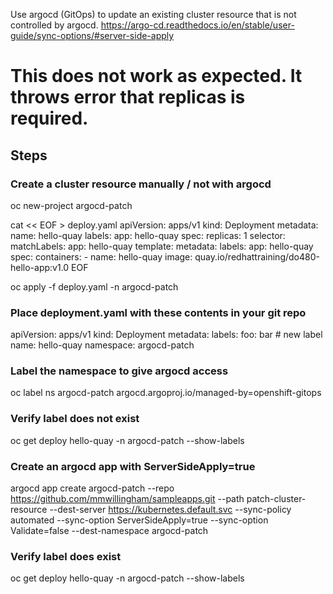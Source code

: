Use argocd (GitOps) to update an existing cluster resource that is not controlled by argocd.
https://argo-cd.readthedocs.io/en/stable/user-guide/sync-options/#server-side-apply

# This does not work as expected. It throws error that replicas is required.

## Steps
### Create a cluster resource manually / not with argocd
oc new-project argocd-patch

cat << EOF > deploy.yaml
apiVersion: apps/v1
kind: Deployment
metadata:
  name: hello-quay
  labels:
    app: hello-quay
spec:
  replicas: 1
  selector:
    matchLabels:
      app: hello-quay
  template:
    metadata:
      labels:
        app: hello-quay
    spec:
      containers:
      - name: hello-quay
        image: quay.io/redhattraining/do480-hello-app:v1.0
EOF

oc apply -f deploy.yaml -n argocd-patch

### Place deployment.yaml with these contents in your git repo
apiVersion: apps/v1
kind: Deployment
metadata:
 labels:
   foo: bar                    # new label
name: hello-quay
namespace: argocd-patch

### Label the namespace to give argocd access
oc label ns argocd-patch argocd.argoproj.io/managed-by=openshift-gitops

### Verify label does not exist
oc get deploy hello-quay -n argocd-patch --show-labels

### Create an argocd app with ServerSideApply=true
argocd app create argocd-patch --repo https://github.com/mmwillingham/sampleapps.git --path patch-cluster-resource --dest-server https://kubernetes.default.svc --sync-policy automated --sync-option ServerSideApply=true --sync-option Validate=false --dest-namespace argocd-patch

### Verify label does exist
oc get deploy hello-quay -n argocd-patch --show-labels

